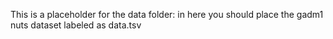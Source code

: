 This is a placeholder for the data folder: in here you should place the gadm1 nuts dataset labeled as data.tsv
